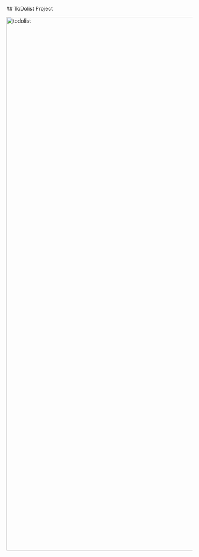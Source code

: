 ## ToDolist Project

<img width="1440" alt="todolist" src="https://user-images.githubusercontent.com/73403359/143084190-b237db52-161b-4e38-9643-a2ede920ac86.png">

